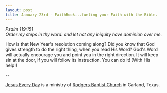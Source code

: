 ```yaml
---
layout: post
title: January 23rd - FaithBook...fueling your Faith with the Bible.
---
```


_Psalm 119:151  
Order my steps in thy word: and let not any iniquity have dominion
over me._

How is that New Year's resolution coming along? Did you know that
God gives strength to do the right thing, when you read His Word?
God's Word will actually encourage you and point you in the right
direction. It will keep sin at the door, if you will follow its
instruction. You can do it! (With His help!)

 --

<a href=http://jesuseveryday.net>Jesus Every Day</a> is a ministry of <a href=http://rodgersbaptist.net>Rodgers Baptist Church</a> in Garland, Texas.
